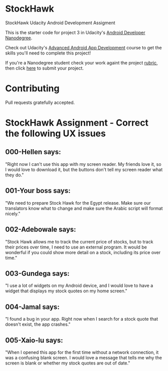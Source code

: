 # StockHawk

StockHawk Udacity Android Development Assigment

This is the starter code for project 3 in Udacity's [Android Developer Nanodegree](https://www.udacity.com/course/android-developer-nanodegree-by-google--nd801). 

Check out Udacity's [Advanced Android App Development](https://www.udacity.com/course/advanced-android-app-development--ud855) course to get the skills you'll need to complete this project!

If you're a Nanodegree student check your work againt the project [rubric](https://review.udacity.com/#!/rubrics/140/view), then click [here](https://classroom.udacity.com/nanodegrees/nd801/parts/8011345406/project) to submit your project.

# Contributing

Pull requests gratefully accepted.

# StockHawk Assignment - Correct the following UX issues


## 000-Hellen says:
"Right now I can't use this app with my screen reader. My friends love it, so I would
love to download it, but the buttons don't tell my screen reader what they do."

## 001-Your boss says:
"We need to prepare Stock Hawk for the Egypt release. Make sure our translators know
what to change and make sure the Arabic script will format nicely."

## 002-Adebowale says:
"Stock Hawk allows me to track the current price of stocks, but to track their prices
over time, I need to use an external program. It would be wonderful if you could show
more detail on a stock, including its price over time."

## 003-Gundega says:
"I use a lot of widgets on my Android device, and I would love to have a widget that
displays my stock quotes on my home screen."

## 004-Jamal says:
"I found a bug in your app. Right now when I search for a stock quote that doesn't
exist, the app crashes."

## 005-Xaio-lu says:
"When I opened this app for the first time without a network connection, it was a
confusing blank screen. I would love a message that tells me why the screen is blank
or whether my stock quotes are out of date."
